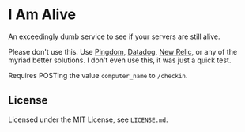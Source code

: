 # I Am Alive

An exceedingly dumb service to see if your servers are still alive.

Please don't use this. Use [Pingdom](https://www.pingdom.com/),
[Datadog](https://www.datadoghq.com), [New Relic](https://www.newrelic.com), or
any of the myriad better solutions. I don't even use this, it was just a quick
test.

Requires POSTing the value `computer_name` to `/checkin`.


## License

Licensed under the MIT License, see `LICENSE.md`.
